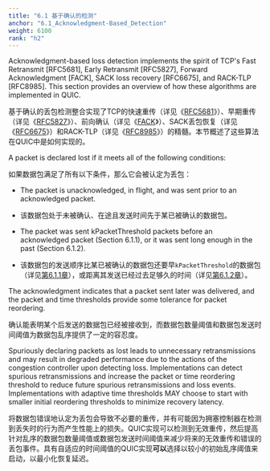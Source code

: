 ```yaml
---
title: "6.1 基于确认的检测"
anchor: "6.1_Acknowledgment-Based_Detection"
weight: 6100
rank: "h2"
---
```


Acknowledgment-based loss detection implements the spirit of TCP's Fast Retransmit [RFC5681], Early Retransmit [RFC5827], Forward Acknowledgment [FACK], SACK loss recovery [RFC6675], and RACK-TLP [RFC8985]. This section provides an overview of how these algorithms are implemented in QUIC.

基于确认的丢包检测整合实现了TCP的快速重传（详见《[RFC5681]()》）、早期重传（详见《[RFC5827]()》）、前向确认（详见《[FACK]()》）、SACK丢包恢复（详见《[RFC6675]()》）和RACK-TLP（详见《[RFC8985]()》）的精髓。本节概述了这些算法在QUIC中是如何实现的。

A packet is declared lost if it meets all of the following conditions:

如果数据包满足了所有以下条件，那么它会被认定为丢包：

* The packet is unacknowledged, in flight, and was sent prior to an acknowledged packet.

* 该数据包处于未被确认、在途且发送时间先于某已被确认的数据包。

* The packet was sent kPacketThreshold packets before an acknowledged packet (Section 6.1.1), or it was sent long enough in the past (Section 6.1.2).

* 该数据包的发送顺序比某已被确认的数据包还要早`kPacketThreshold`的数据包（详见[第6.1.1章]()），或距离其发送已经过去足够久的时间（详见[第6.1.2章]()）。

The acknowledgment indicates that a packet sent later was delivered, and the packet and time thresholds provide some tolerance for packet reordering.

确认能表明某个后发送的数据包已经被接收到，而数据包数量阈值和数据包发送时间阈值为数据包乱序提供了一定的容忍度。

Spuriously declaring packets as lost leads to unnecessary retransmissions and may result in degraded performance due to the actions of the congestion controller upon detecting loss. Implementations can detect spurious retransmissions and increase the packet or time reordering threshold to reduce future spurious retransmissions and loss events. Implementations with adaptive time thresholds MAY choose to start with smaller initial reordering thresholds to minimize recovery latency.

将数据包错误地认定为丢包会导致不必要的重传，并有可能因为拥塞控制器在检测到丢失时的行为而产生性能上的损失。QUIC实现可以检测到无效重传，然后提高针对乱序的数据包数量阈值或数据包发送时间阈值来减少将来的无效重传和错误的丢包事件。具有自适应的时间阈值的QUIC实现**可以**选择以较小的初始乱序阈值来启动，以最小化恢复延迟。
